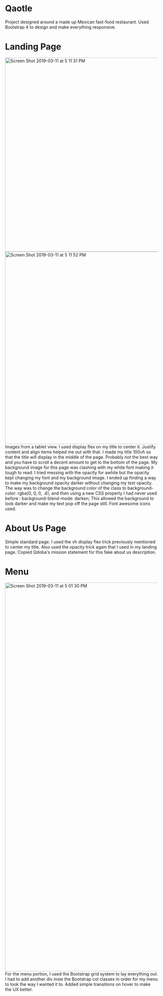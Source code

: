 # Qaotle
Project designed around a made up Mexican fast-food restaurant. Used Bootstrap 4 to design and make everything responsive.

# Landing Page
<img width="639" alt="Screen Shot 2019-03-11 at 5 11 31 PM" src="https://user-images.githubusercontent.com/43426747/54161657-d84bcf80-4420-11e9-9052-e04258160d87.png">
<img width="634" alt="Screen Shot 2019-03-11 at 5 11 52 PM" src="https://user-images.githubusercontent.com/43426747/54161656-d6820c00-4420-11e9-8a20-5b3426324bd1.png">
Images from a tablet view. I used display flex on my title to center it. Justify content and align items helped me out with that. I made my title 100vh so that the title will display in the middle of the page. Probably not the best way and you have to scroll a decent amount to get to the bottom of the page. My background image for this page was clashing with my white font making it tough to read. I tried messing with the opacity for awhile but the opacity kept changing my font and my background image. I ended up finding a way to make my background opacity darker without changing my text opacity. The way was to change the background color of the class to background-color: rgba(0, 0, 0, .4); and then using a new CSS property I had never used before : background-blend-mode: darken; This allowed the background to look darker and make my text pop off the page still. Font awesome icons used. 

# About Us Page
Simple standard page. I used the vh display flex trick previously mentioned to center my title. Also used the opacity trick again that I used in my landing page. Copied Qdoba's mission statement for this fake about us description.

# Menu
<img width="1280" alt="Screen Shot 2019-03-11 at 5 01 30 PM" src="https://user-images.githubusercontent.com/43426747/54161312-c74e8e80-441f-11e9-9615-231acde5f742.png">
For the menu portion, I used the Bootstrap grid system to lay everything out. I had to add another div insie the Bootstrap col classes in order for my menu to look the way I wanted it to. Added simple transitions on hover to make the UX better.
